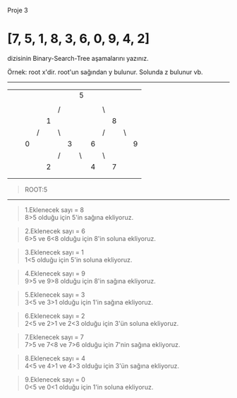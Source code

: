 Proje 3
# [7, 5, 1, 8, 3, 6, 0, 9, 4, 2]
dizisinin Binary-Search-Tree aşamalarını yazınız.

Örnek: root x'dir. root'un sağından y bulunur. Solunda z bulunur vb.

---

|  |  |  |  |  |  |  |  |  |  |  |  |  | 
|--|--|--|--|--|--|--|--|--|--|--|--|--|
|  |  |  |  |  |  |  | 5|  |  |  |  |  |
|  |  |  |  |  |  |  |  |  |  |  |  |  |
|  |  |  |  |  |/ |  |  |  |\ |  |  |  |
|  |  |  |  |1 |  |  |  |  |  |8 |  |  |
|  |  |  | /|  |\ |  |  |  | /|  |\ |  |
|  |  | 0|  |  |  |3 |  | 6|  |  |  |9 |
|  |  |  |  |  | /|  |\ |  |\ |  |  |  |
|  |  |  |  |2 |  |  |  | 4|  |7 |  |  |
|  |  |  |  |  |  |  |  |  |  |  |  |  | 
|  |  |  |  |  |  |  |  |  |  |  |  |  |

> ROOT:5  
--- 
>1.Eklenecek sayı = 8  
8>5 olduğu için  5'in  sağına ekliyoruz.

>2.Eklenecek sayı = 6  
6>5 ve 6<8 olduğu için 8'in soluna ekliyoruz.  

>3.Eklenecek sayı = 1  
1<5 olduğu için  5'in  soluna ekliyoruz.  

>4.Eklenecek sayı = 9  
9>5 ve 9>8 olduğu için  8'in  sağına ekliyoruz.

>5.Eklenecek sayı = 3  
3<5 ve 3>1 olduğu için  1'in  sağına ekliyoruz.

>6.Eklenecek sayı = 2  
2<5 ve 2>1 ve 2<3 olduğu için 3'ün soluna ekliyoruz.

>7.Eklenecek sayı = 7  
7>5 ve 7<8 ve 7>6 olduğu için  7'nin  sağına ekliyoruz.

>8.Eklenecek sayı = 4  
4<5 ve 4>1 ve 4>3 olduğu için 3'ün sağına ekliyoruz.

>9.Eklenecek sayı = 0  
0<5 ve 0<1 olduğu için  1'in  soluna ekliyoruz.  





